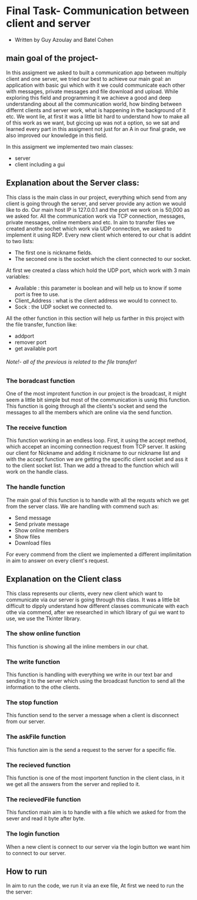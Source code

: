 # Final Task- Communication between client and server
* Written by Guy Azoulay and Batel Cohen

## main goal of the project-

In this assigment we asked to built a communication app between multiply client and one server,
we tried our best to achieve our main goal: an application with basic gui which with it we could communicate
each other with messages, private messages and file download and upload.
While exploring this field and programming it we achieve a good and deep understanding
about all the communication world, how binding between differnt clients and server work,
what is happening in the background of it etc.
We wont lie, at first it was a little bit hard to understand how to make all of this work as
we want, but giccing up was not a option, so we sat and learned every part in this assigment
not just for an A in our final grade, we also improved our knowledge in this field.

In this assigment we implemented two main classes:
* server
* client including a gui

## Explanation about the Server class:

This class is the main class in our project, everything which send from any client
is going through the server, and server provide any action we would like to do.
Our main host IP is 127.0.0.1 and the port we work on is 50,000 as we asked for.
All the communication work via TCP connection, messages, private messages, online members and etc.
In aim to transfer files we created anothe sochet which work via UDP connection,
we asked to implement it using RDP.
Every new client which entered to our chat is addint to two lists:

* The first one is nickname fields.
* The seconed one is the socket which the client connected to our socket.

At first we created a class which hold the UDP port, which work with 3 main variables:
* Available : this parameter is boolean and will help us to know if some port is free to use.
* Client_Address : what is the client address we would to connect to.
* Sock : the UDP socket we connected to.

All the other function in this section will help us farther in this project
with the file transfer, function like:
* addport
* remover port
* get available port 

###### Note!- all of the previous is related to the file transfer!

### The boradcast function

One of the most improtent function in our project is the broadcast, 
it might seem a little bit simple but most of the communication is
usnig this function.
This function is going through all the clients's socket and send the messages to all
the members which are online via the send function.

### The receive function

This function working in an endless loop.
First, it using the accept method, which accepet an incoming connection request
from TCP server.
It asking our client for Nickname and adding it nickname to our nickname list
and with the accept function we are getting the specific client socket and ass it to the
client socket list.
Than we add a thread to the function which will work on the handle class.

### The handle function

The main goal of this function is to handle with all the requsts which we
get from the server class.
We are handling with commend such as:

* Send message
* Send private message
* Show online members
* Show files
* Download files

For every commend from the client we implemented a different implimitation
in aim to answer on every client's request.

## Explanation on the Client class

This class represents our clients, every new client which want to communicate
via our server is going through this class.
It was a little bit difficult to dipply understand how different classes
communicate with each othe via commend, after we researched in which
library of gui we want to use, we use the Tkinter library.

### The show online function

This function is showing all the inline members in our chat.

### The write function

This function is handling with everything we write in our text bar 
and sending it to the server which using the broadcast function to
send all the information to the othe clients.

### The stop function

This function send to the server a message when a client is disconnect
from our server.

### The askFile function

This function aim is the send a request to the server for a specific
file.

### The recieved function

This function is one of the most importent function in the client class,
in it we get all the answers from the server and replied to it.

### The recievedFile function

This function main aim is to handle with a file which we asked for from the sever
and read it byte after byte.

### The login function

When a new client is connect to our server via the login button we want
him to connect to our server.

## How to run

In aim to run the code, we run it via an exe file,
At first we need to run the the server:





